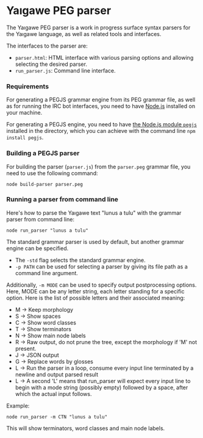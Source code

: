 Yaıgawe PEG parser
=========

The Yaıgawe PEG parser is a work in progress surface syntax parsers for the Yaıgawe language, as well as related tools and interfaces.

The interfaces to the parser are:
* `parser.html`: HTML interface with various parsing options and allowing selecting the desired parser.
* `run_parser.js`: Command line interface.


### Requirements ###

For generating a PEGJS grammar engine from its PEG grammar file, as well as for running the IRC bot interfaces, you need to have [Node.js](https://nodejs.org/) installed on your machine.

For generating a PEGJS engine, you need to have [the Node.js module `pegjs`](http://pegjs.org/) installed in the directory, which you can achieve with the command line `npm install pegjs`.



### Building a PEGJS parser ###

For building the parser (`parser.js`) from the `parser.peg` grammar file, you need to use the following command:
```
node build-parser parser.peg
```


### Running a parser from command line ###

Here's how to parse the Yaıgawe text "lunus a tulu" with the grammar parser from command line:

```
node run_parser "lunus a tulu"
```

The standard grammar parser is used by default, but another grammar engine can be specified.
* The `-std` flag selects the standard grammar engine.
* `-p PATH` can be used for selecting a parser by giving its file path as a command line argument.

Additionally, `-m MODE` can be used to specify output postprocessing options.
Here, MODE can be any letter string, each letter standing for a specific option.
Here is the list of possible letters and their associated meaning:
* M -> Keep morphology
* S -> Show spaces
* C -> Show word classes
* T -> Show terminators
* N -> Show main node labels
* R -> Raw output, do not prune the tree, except the morphology if 'M' not present.
* J -> JSON output
* G -> Replace words by glosses
* L -> Run the parser in a loop, consume every input line terminated by a newline and output parsed result
* L -> A second 'L' means that run_parser will expect every input line to begin with a mode string (possibly empty) followed by a space, after which the actual input follows.

Example:
```
node run_parser -m CTN "lunus a tulu"
```
This will show terminators, word classes and main node labels.
 
